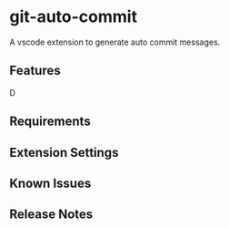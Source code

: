# git-auto-commit

A vscode extension to generate auto commit messages.

## Features

D

## Requirements


## Extension Settings

## Known Issues

## Release Notes